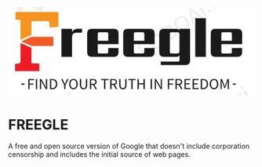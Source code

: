 ![Alt text](src/assets/img.png)

# FREEGLE

A free and open source version of Google that doesn't include corporation censorship
and includes the initial source of web pages.

